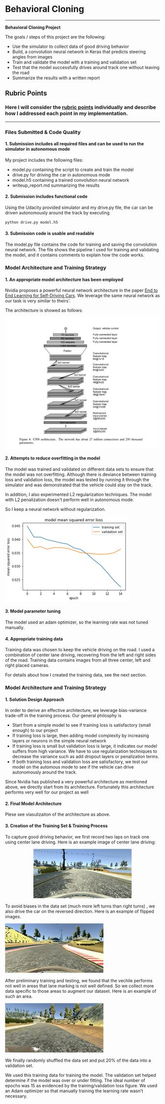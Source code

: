 # **Behavioral Cloning** 

---

**Behavioral Cloning Project**

The goals / steps of this project are the following:
* Use the simulator to collect data of good driving behavior
* Build, a convolution neural network in Keras that predicts steering angles from images
* Train and validate the model with a training and validation set
* Test that the model successfully drives around track one without leaving the road
* Summarize the results with a written report

## Rubric Points
### Here I will consider the [rubric points](https://review.udacity.com/#!/rubrics/432/view) individually and describe how I addressed each point in my implementation.  

---
### Files Submitted & Code Quality

#### 1. Submission includes all required files and can be used to run the simulator in autonomous mode

My project includes the following files:
* model.py containing the script to create and train the model
* drive.py for driving the car in autonomous mode
* model.h5 containing a trained convolution neural network 
* writeup_report.md summarizing the results

#### 2. Submission includes functional code
Using the Udacity provided simulator and my drive.py file, the car can be driven autonomously around the track by executing 
```sh
python drive.py model.h5
```

#### 3. Submission code is usable and readable

The model.py file contains the code for training and saving the convolution neural network. The file shows the pipeline I used for training and validating the model, and it contains comments to explain how the code works.

### Model Architecture and Training Strategy

#### 1. An appropriate model architecture has been employed

Nvidia proposes a powerful neural network architecture in the paper [End to End Learning for Self-Driving Cars](https://images.nvidia.com/content/tegra/automotive/images/2016/solutions/pdf/end-to-end-dl-using-px.pdf). We leverage the same neural network as our task is very similar to theirs'.

The architecture is showed as follows:

<img src = "https://github.com/wenbo5565/appliedproject_behavioralcloning/blob/master/image/cnn.JPG" height=30%>

#### 2. Attempts to reduce overfitting in the model

The model was trained and validated on different data sets to ensure that the model was not overfitting. Although there is deviance between training loss and validation loss, the model was tested by running it through the simulator and was demonstrated that the vehicle could stay on the track.

In addition, I also experimented L2 regularization techniques. The model with L2 penalization doesn't perform well in autonomous mode.

So I keep a neural network without regularization.

<img src="https://github.com/wenbo5565/appliedproject_behavioralcloning/blob/master/image/loss.png">

#### 3. Model parameter tuning

The model used an adam optimizer, so the learning rate was not tuned manually.

#### 4. Appropriate training data

Training data was chosen to keep the vehicle driving on the road. I used a combination of center lane driving, recovering from the left and right sides of the road. Training data contains images from all three center, left and right placed cameras.

For details about how I created the training data, see the next section. 

### Model Architecture and Training Strategy

#### 1. Solution Design Approach

In order to derive an effective architecture, we leverage bias-variance trade-off in the training process. Our general philosphy is

 * Start from a simple model to see if training loss is satisfactory (small enough) to our project
 * If training loss is large, then adding model complexity by increasing layers or neurons in the simple neural network
 * If training loss is small but validation loss is large, it indicates our model suffers from high variance. We have to use regularization techniques to decrease the variance such as add dropout layers or penalization terms.
 * If both training loss and validation loss are satisfactory, we test our model on the automous mode to see if the vehicle can drive autonomously around the track.

Since Nvidia has published a very powerful architecture as mentioned above, we directly start from its architecture. Fortunately this architecture performs very well for our project as well

#### 2. Final Model Architecture

Plese see viasulizaiton of the architecture as above.

#### 3. Creation of the Training Set & Training Process

To capture good driving behavior, we first record two laps on track one using center lane driving. Here is an example image of center lane driving:

<div style="text-align:center"> <img src ="https://github.com/wenbo5565/appliedproject_behavioralcloning/blob/master/image/center1.jpg"> </div>

To avoid biases in the data set (much more left turns than right turns) , we also drive the car on the reversed direction. Here is an example of flipped images.

<img src ="https://github.com/wenbo5565/appliedproject_behavioralcloning/blob/master/image/reverse.jpg">


After preliminary training and testing, we found that the vechile performs not well in areas that lane marking is not well defined. So we collect more data specific to those areas to augment our dataset. Here is an example of such an area.

<img src ="https://github.com/wenbo5565/appliedproject_behavioralcloning/blob/master/image/unclearmarking.jpg">

We finally randomly shuffled the data set and put 20% of the data into a validation set. 

We used this training data for training the model. The validation set helped determine if the model was over or under fitting. The ideal number of epochs was 15 as evidenced by the training/validation loss figure. We used an Adam optimizer so that manually training the learning rate wasn't necessary.
